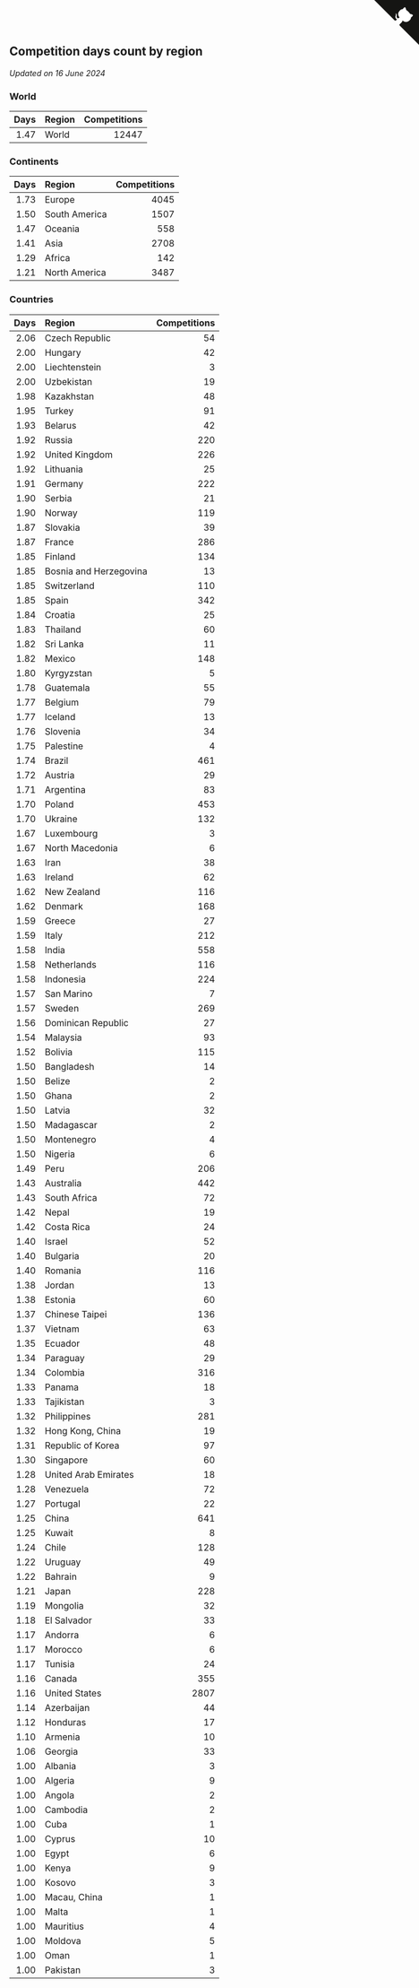 ## Competition days count by region

*Updated on 16 June 2024*


### World

| Days | Region | Competitions |
| ---: | :--- | ---: |
| 1.47 | World | 12447 |

### Continents

| Days | Region | Competitions |
| ---: | :--- | ---: |
| 1.73 | Europe | 4045 |
| 1.50 | South America | 1507 |
| 1.47 | Oceania | 558 |
| 1.41 | Asia | 2708 |
| 1.29 | Africa | 142 |
| 1.21 | North America | 3487 |

### Countries

| Days | Region | Competitions |
| ---: | :--- | ---: |
| 2.06 | Czech Republic | 54 |
| 2.00 | Hungary | 42 |
| 2.00 | Liechtenstein | 3 |
| 2.00 | Uzbekistan | 19 |
| 1.98 | Kazakhstan | 48 |
| 1.95 | Turkey | 91 |
| 1.93 | Belarus | 42 |
| 1.92 | Russia | 220 |
| 1.92 | United Kingdom | 226 |
| 1.92 | Lithuania | 25 |
| 1.91 | Germany | 222 |
| 1.90 | Serbia | 21 |
| 1.90 | Norway | 119 |
| 1.87 | Slovakia | 39 |
| 1.87 | France | 286 |
| 1.85 | Finland | 134 |
| 1.85 | Bosnia and Herzegovina | 13 |
| 1.85 | Switzerland | 110 |
| 1.85 | Spain | 342 |
| 1.84 | Croatia | 25 |
| 1.83 | Thailand | 60 |
| 1.82 | Sri Lanka | 11 |
| 1.82 | Mexico | 148 |
| 1.80 | Kyrgyzstan | 5 |
| 1.78 | Guatemala | 55 |
| 1.77 | Belgium | 79 |
| 1.77 | Iceland | 13 |
| 1.76 | Slovenia | 34 |
| 1.75 | Palestine | 4 |
| 1.74 | Brazil | 461 |
| 1.72 | Austria | 29 |
| 1.71 | Argentina | 83 |
| 1.70 | Poland | 453 |
| 1.70 | Ukraine | 132 |
| 1.67 | Luxembourg | 3 |
| 1.67 | North Macedonia | 6 |
| 1.63 | Iran | 38 |
| 1.63 | Ireland | 62 |
| 1.62 | New Zealand | 116 |
| 1.62 | Denmark | 168 |
| 1.59 | Greece | 27 |
| 1.59 | Italy | 212 |
| 1.58 | India | 558 |
| 1.58 | Netherlands | 116 |
| 1.58 | Indonesia | 224 |
| 1.57 | San Marino | 7 |
| 1.57 | Sweden | 269 |
| 1.56 | Dominican Republic | 27 |
| 1.54 | Malaysia | 93 |
| 1.52 | Bolivia | 115 |
| 1.50 | Bangladesh | 14 |
| 1.50 | Belize | 2 |
| 1.50 | Ghana | 2 |
| 1.50 | Latvia | 32 |
| 1.50 | Madagascar | 2 |
| 1.50 | Montenegro | 4 |
| 1.50 | Nigeria | 6 |
| 1.49 | Peru | 206 |
| 1.43 | Australia | 442 |
| 1.43 | South Africa | 72 |
| 1.42 | Nepal | 19 |
| 1.42 | Costa Rica | 24 |
| 1.40 | Israel | 52 |
| 1.40 | Bulgaria | 20 |
| 1.40 | Romania | 116 |
| 1.38 | Jordan | 13 |
| 1.38 | Estonia | 60 |
| 1.37 | Chinese Taipei | 136 |
| 1.37 | Vietnam | 63 |
| 1.35 | Ecuador | 48 |
| 1.34 | Paraguay | 29 |
| 1.34 | Colombia | 316 |
| 1.33 | Panama | 18 |
| 1.33 | Tajikistan | 3 |
| 1.32 | Philippines | 281 |
| 1.32 | Hong Kong, China | 19 |
| 1.31 | Republic of Korea | 97 |
| 1.30 | Singapore | 60 |
| 1.28 | United Arab Emirates | 18 |
| 1.28 | Venezuela | 72 |
| 1.27 | Portugal | 22 |
| 1.25 | China | 641 |
| 1.25 | Kuwait | 8 |
| 1.24 | Chile | 128 |
| 1.22 | Uruguay | 49 |
| 1.22 | Bahrain | 9 |
| 1.21 | Japan | 228 |
| 1.19 | Mongolia | 32 |
| 1.18 | El Salvador | 33 |
| 1.17 | Andorra | 6 |
| 1.17 | Morocco | 6 |
| 1.17 | Tunisia | 24 |
| 1.16 | Canada | 355 |
| 1.16 | United States | 2807 |
| 1.14 | Azerbaijan | 44 |
| 1.12 | Honduras | 17 |
| 1.10 | Armenia | 10 |
| 1.06 | Georgia | 33 |
| 1.00 | Albania | 3 |
| 1.00 | Algeria | 9 |
| 1.00 | Angola | 2 |
| 1.00 | Cambodia | 2 |
| 1.00 | Cuba | 1 |
| 1.00 | Cyprus | 10 |
| 1.00 | Egypt | 6 |
| 1.00 | Kenya | 9 |
| 1.00 | Kosovo | 3 |
| 1.00 | Macau, China | 1 |
| 1.00 | Malta | 1 |
| 1.00 | Mauritius | 4 |
| 1.00 | Moldova | 5 |
| 1.00 | Oman | 1 |
| 1.00 | Pakistan | 3 |


<a href="https://github.com/jonatanklosko/wca_statistics" class="github-corner" aria-label="View source on Github"><svg width="80" height="80" viewBox="0 0 250 250" style="fill:#151513; color:#fff; position: absolute; top: 0; border: 0; right: 0;" aria-hidden="true"><path d="M0,0 L115,115 L130,115 L142,142 L250,250 L250,0 Z"></path><path d="M128.3,109.0 C113.8,99.7 119.0,89.6 119.0,89.6 C122.0,82.7 120.5,78.6 120.5,78.6 C119.2,72.0 123.4,76.3 123.4,76.3 C127.3,80.9 125.5,87.3 125.5,87.3 C122.9,97.6 130.6,101.9 134.4,103.2" fill="currentColor" style="transform-origin: 130px 106px;" class="octo-arm"></path><path d="M115.0,115.0 C114.9,115.1 118.7,116.5 119.8,115.4 L133.7,101.6 C136.9,99.2 139.9,98.4 142.2,98.6 C133.8,88.0 127.5,74.4 143.8,58.0 C148.5,53.4 154.0,51.2 159.7,51.0 C160.3,49.4 163.2,43.6 171.4,40.1 C171.4,40.1 176.1,42.5 178.8,56.2 C183.1,58.6 187.2,61.8 190.9,65.4 C194.5,69.0 197.7,73.2 200.1,77.6 C213.8,80.2 216.3,84.9 216.3,84.9 C212.7,93.1 206.9,96.0 205.4,96.6 C205.1,102.4 203.0,107.8 198.3,112.5 C181.9,128.9 168.3,122.5 157.7,114.1 C157.9,116.9 156.7,120.9 152.7,124.9 L141.0,136.5 C139.8,137.7 141.6,141.9 141.8,141.8 Z" fill="currentColor" class="octo-body"></path></svg></a><style>.github-corner:hover .octo-arm{animation:octocat-wave 560ms ease-in-out}@keyframes octocat-wave{0%,100%{transform:rotate(0)}20%,60%{transform:rotate(-25deg)}40%,80%{transform:rotate(10deg)}}@media (max-width:500px){.github-corner:hover .octo-arm{animation:none}.github-corner .octo-arm{animation:octocat-wave 560ms ease-in-out}}</style>
